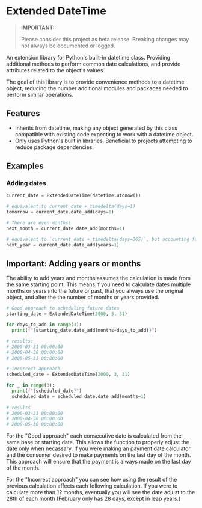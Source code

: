 # Extended DateTime

> **IMPORTANT:**
>
> Please consider this project as beta release. Breaking changes may not always be documented or logged.

An extension library for Python's built-in datetime class. Providing additional methods to perform common date calculations, and provide attributes related to the object's values.

The goal of this library is to provide convenience methods to a datetime object, reducing the number additional modules and packages needed to perform similar operations.

## Features
* Inherits from datetime, making any object generated by this class compatible with existing code expecting to work with a datetime object.
* Only uses Python's built in libraries. Beneficial to projects attempting to reduce package dependencies.

## Examples
### Adding dates
```python
current_date = ExtendedDateTime(datetime.utcnow())

# equivalent to current_date + timedelta(days=1)
tomorrow = current_date.date_add(days=1) 

# There are even months!
next_month = current_date.date_add(months=1)

# equivalent to `current_date + timedelta(days=365)`, but accounting for leap years
next_year = current_date.date_add(years=1)
```

## Important: Adding years or months
The ability to add years and months assumes the calculation is made from the same starting point. This means if you need to calculate dates multiple months or years into the future or past, that you always use the original object, and alter the the number of months or years provided.

```python
# Good approach to scheduling future dates
starting_date = ExtendedDateTime(2000, 3, 31)

for days_to_add in range(3):
  print(f"{starting_date.date_add(months=days_to_add)}")

# results:
# 2000-03-31 00:00:00
# 2000-04-30 00:00:00
# 2000-05-31 00:00:00

# Incorrect approach
scheduled_date = ExtendedDateTime(2000, 3, 31)

for _ in range(3):
  print(f"{scheduled_date}")
  scheduled_date = scheduled_date.date_add(months=1)
 
# results
# 2000-03-31 00:00:00
# 2000-04-30 00:00:00
# 2000-05-30 00:00:00
```

For the "Good approach" each consecutive date is calculated from the same base or starting date. This allows the function to properly adjust the date only when necassary. If you were making an payment date calculator and the consumer desired to make payments on the last day of the month. This approach will ensure that the payment is always made on the last day of the month.

For the "Incorrect approach" you can see how using the result of the previous calculation affects each following calculation. If you were to calculate more than 12 months, eventually you will see the date adjust to the 28th of each month (February only has 28 days, except in leap years.)
